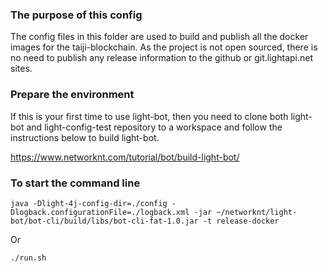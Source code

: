### The purpose of this config

The config files in this folder are used to build and publish all the docker images for the taiji-blockchain. As the project is not open sourced, there is no need to publish any release information to the github or git.lightapi.net sites.
 
### Prepare the environment

If this is your first time to use light-bot, then you need to clone both light-bot and light-config-test repository to a workspace and follow the instructions below to build light-bot. 

https://www.networknt.com/tutorial/bot/build-light-bot/

### To start the command line

```
java -Dlight-4j-config-dir=./config -Dlogback.configurationFile=./logback.xml -jar ~/networknt/light-bot/bot-cli/build/libs/bot-cli-fat-1.0.jar -t release-docker
```

Or

```
./run.sh
```
